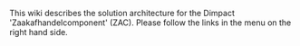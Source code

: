 This wiki describes the solution architecture for the Dimpact 'Zaakafhandelcomponent' (ZAC). Please follow the links in the menu on the right hand side.
